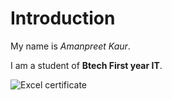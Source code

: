 # Introduction

My name is *Amanpreet Kaur*.

I am a student of **Btech First year IT**.

![Excel certificate](https://github.com/user-attachments/assets/fe8cc4d3-9263-4591-9232-c518193b4121)


  
